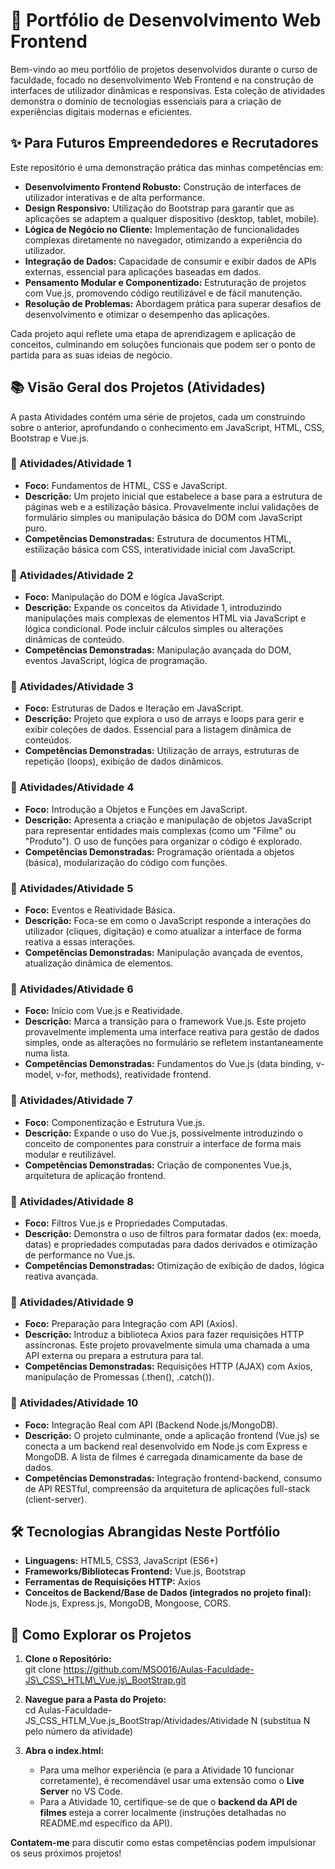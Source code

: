 # **🚀 Portfólio de Desenvolvimento Web Frontend**

Bem-vindo ao meu portfólio de projetos desenvolvidos durante o curso de faculdade, focado no desenvolvimento Web Frontend e na construção de interfaces de utilizador dinâmicas e responsivas. Esta coleção de atividades demonstra o domínio de tecnologias essenciais para a criação de experiências digitais modernas e eficientes.

## **✨ Para Futuros Empreendedores e Recrutadores**

Este repositório é uma demonstração prática das minhas competências em:

* **Desenvolvimento Frontend Robusto:** Construção de interfaces de utilizador interativas e de alta performance.  
* **Design Responsivo:** Utilização do Bootstrap para garantir que as aplicações se adaptem a qualquer dispositivo (desktop, tablet, mobile).  
* **Lógica de Negócio no Cliente:** Implementação de funcionalidades complexas diretamente no navegador, otimizando a experiência do utilizador.  
* **Integração de Dados:** Capacidade de consumir e exibir dados de APIs externas, essencial para aplicações baseadas em dados.  
* **Pensamento Modular e Componentizado:** Estruturação de projetos com Vue.js, promovendo código reutilizável e de fácil manutenção.  
* **Resolução de Problemas:** Abordagem prática para superar desafios de desenvolvimento e otimizar o desempenho das aplicações.

Cada projeto aqui reflete uma etapa de aprendizagem e aplicação de conceitos, culminando em soluções funcionais que podem ser o ponto de partida para as suas ideias de negócio.

## **📚 Visão Geral dos Projetos (Atividades)**

A pasta Atividades contém uma série de projetos, cada um construindo sobre o anterior, aprofundando o conhecimento em JavaScript, HTML, CSS, Bootstrap e Vue.js.

### **📁 Atividades/Atividade 1**

* **Foco:** Fundamentos de HTML, CSS e JavaScript.  
* **Descrição:** Um projeto inicial que estabelece a base para a estrutura de páginas web e a estilização básica. Provavelmente inclui validações de formulário simples ou manipulação básica do DOM com JavaScript puro.  
* **Competências Demonstradas:** Estrutura de documentos HTML, estilização básica com CSS, interatividade inicial com JavaScript.

### **📁 Atividades/Atividade 2**

* **Foco:** Manipulação do DOM e lógica JavaScript.  
* **Descrição:** Expande os conceitos da Atividade 1, introduzindo manipulações mais complexas de elementos HTML via JavaScript e lógica condicional. Pode incluir cálculos simples ou alterações dinâmicas de conteúdo.  
* **Competências Demonstradas:** Manipulação avançada do DOM, eventos JavaScript, lógica de programação.

### **📁 Atividades/Atividade 3**

* **Foco:** Estruturas de Dados e Iteração em JavaScript.  
* **Descrição:** Projeto que explora o uso de arrays e loops para gerir e exibir coleções de dados. Essencial para a listagem dinâmica de conteúdos.  
* **Competências Demonstradas:** Utilização de arrays, estruturas de repetição (loops), exibição de dados dinâmicos.

### **📁 Atividades/Atividade 4**

* **Foco:** Introdução a Objetos e Funções em JavaScript.  
* **Descrição:** Apresenta a criação e manipulação de objetos JavaScript para representar entidades mais complexas (como um "Filme" ou "Produto"). O uso de funções para organizar o código é explorado.  
* **Competências Demonstradas:** Programação orientada a objetos (básica), modularização do código com funções.

### **📁 Atividades/Atividade 5**

* **Foco:** Eventos e Reatividade Básica.  
* **Descrição:** Foca-se em como o JavaScript responde a interações do utilizador (cliques, digitação) e como atualizar a interface de forma reativa a essas interações.  
* **Competências Demonstradas:** Manipulação avançada de eventos, atualização dinâmica de elementos.

### **📁 Atividades/Atividade 6**

* **Foco:** Início com Vue.js e Reatividade.  
* **Descrição:** Marca a transição para o framework Vue.js. Este projeto provavelmente implementa uma interface reativa para gestão de dados simples, onde as alterações no formulário se refletem instantaneamente numa lista.  
* **Competências Demonstradas:** Fundamentos do Vue.js (data binding, v-model, v-for, methods), reatividade frontend.

### **📁 Atividades/Atividade 7**

* **Foco:** Componentização e Estrutura Vue.js.  
* **Descrição:** Expande o uso do Vue.js, possivelmente introduzindo o conceito de componentes para construir a interface de forma mais modular e reutilizável.  
* **Competências Demonstradas:** Criação de componentes Vue.js, arquitetura de aplicação frontend.

### **📁 Atividades/Atividade 8**

* **Foco:** Filtros Vue.js e Propriedades Computadas.  
* **Descrição:** Demonstra o uso de filtros para formatar dados (ex: moeda, datas) e propriedades computadas para dados derivados e otimização de performance no Vue.js.  
* **Competências Demonstradas:** Otimização de exibição de dados, lógica reativa avançada.

### **📁 Atividades/Atividade 9**

* **Foco:** Preparação para Integração com API (Axios).  
* **Descrição:** Introduz a biblioteca Axios para fazer requisições HTTP assíncronas. Este projeto provavelmente simula uma chamada a uma API externa ou prepara a estrutura para tal.  
* **Competências Demonstradas:** Requisições HTTP (AJAX) com Axios, manipulação de Promessas (.then(), .catch()).

### **📁 Atividades/Atividade 10**

* **Foco:** Integração Real com API (Backend Node.js/MongoDB).  
* **Descrição:** O projeto culminante, onde a aplicação frontend (Vue.js) se conecta a um backend real desenvolvido em Node.js com Express e MongoDB. A lista de filmes é carregada dinamicamente da base de dados.  
* **Competências Demonstradas:** Integração frontend-backend, consumo de API RESTful, compreensão da arquitetura de aplicações full-stack (client-server).

## **🛠️ Tecnologias Abrangidas Neste Portfólio**

* **Linguagens:** HTML5, CSS3, JavaScript (ES6+)  
* **Frameworks/Bibliotecas Frontend:** Vue.js, Bootstrap  
* **Ferramentas de Requisições HTTP:** Axios  
* **Conceitos de Backend/Base de Dados (integrados no projeto final):** Node.js, Express.js, MongoDB, Mongoose, CORS.

## **🚀 Como Explorar os Projetos**

1. **Clone o Repositório:**  
   git clone https://github.com/MSO016/Aulas-Faculdade-JS\_CSS\_HTLM\_Vue.js\_BootStrap.git

2. **Navegue para a Pasta do Projeto:**  
   cd Aulas-Faculdade-JS\_CSS\_HTLM\_Vue.js\_BootStrap/Atividades/Atividade N (substitua N pelo número da atividade)

3. **Abra o index.html:**  
   * Para uma melhor experiência (e para a Atividade 10 funcionar corretamente), é recomendável usar uma extensão como o **Live Server** no VS Code.  
   * Para a Atividade 10, certifique-se de que o **backend da API de filmes** esteja a correr localmente (instruções detalhadas no README.md específico da API).

**Contatem-me** para discutir como estas competências podem impulsionar os seus próximos projetos\!